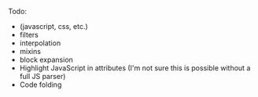 Todo:
* (javascript, css, etc.)
* filters
* interpolation
* mixins
* block expansion
* Highlight JavaScript in attributes (I'm not sure this is possible without a full JS parser)
* Code folding
